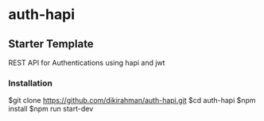 # auth-hapi
## Starter Template
REST API for Authentications using hapi and jwt

### Installation
  $git clone https://github.com/dikirahman/auth-hapi.git
  $cd auth-hapi
  $npm install
  $npm run start-dev
